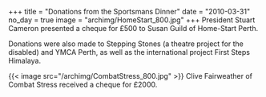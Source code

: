+++
title = "Donations from the Sportsmans Dinner"
date = "2010-03-31"
no_day = true
image = "archimg/HomeStart_800.jpg"
+++
President Stuart Cameron presented a cheque for £500 to Susan Guild of Home-Start Perth.

Donations were also made to Stepping Stones (a theatre project for the disabled) and YMCA Perth, as well as the international project First Steps Himalaya.

{{< image src="/archimg/CombatStress_800.jpg" >}}
Clive Fairweather of Combat Stress received a cheque for £2000.